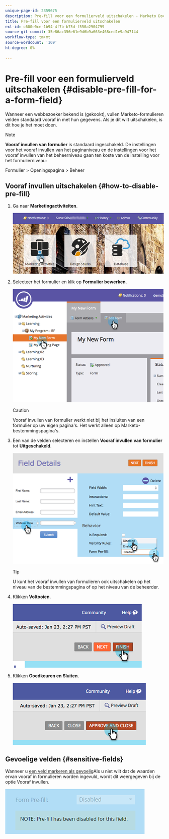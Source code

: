 ```yaml
---
unique-page-id: 2359675
description: Pre-fill voor een formulierveld uitschakelen - Marketo Docs - Productdocumentatie
title: Pre-fill voor een formulierveld uitschakelen
exl-id: c600e0ce-1b94-4f7b-b75d-f550a2904799
source-git-commit: 35e86ac356e61e9d6b9a663e468ced1e9a947144
workflow-type: tm+mt
source-wordcount: '169'
ht-degree: 0%

---
```


# Pre-fill voor een formulierveld uitschakelen {#disable-pre-fill-for-a-form-field}

Wanneer een webbezoeker bekend is (gekookt), vullen Marketo-formulieren velden standaard vooraf in met hun gegevens. Als je dit wilt uitschakelen, is dit hoe je het moet doen.

>[!NOTE]
>
>**Vooraf invullen van formulier** is standaard ingeschakeld. De instellingen voor het vooraf invullen van het paginaniveau en de instellingen voor het vooraf invullen van het beheerniveau gaan ten koste van de instelling voor het formulierniveau:
>
>Formulier > Openingspagina > Beheer

## Vooraf invullen uitschakelen {#how-to-disable-pre-fill}

1. Ga naar **Marketingactiviteiten**.

   ![](assets/login-marketing-activities-7.png)

1. Selecteer het formulier en klik op **Formulier bewerken**.

   ![](assets/image2014-9-15-14-3a26-3a46.png)

   >[!CAUTION]
   >
   >Vooraf invullen van formulier werkt niet bij het insluiten van een formulier op uw eigen pagina&#39;s. Het werkt alleen op Marketo-bestemmingspagina&#39;s.

1. Een van de velden selecteren en instellen **Vooraf invullen van formulier** tot **Uitgeschakeld**.

   ![](assets/image2014-9-15-14-3a26-3a54.png)

   >[!TIP]
   >
   >U kunt het vooraf invullen van formulieren ook uitschakelen op het niveau van de bestemmingspagina of op het niveau van de beheerder.

1. Klikken **Voltooien**.

   ![](assets/image2014-9-15-14-3a27-3a1.png)

1. Klikken **Goedkeuren en Sluiten**.

   ![](assets/image2014-9-15-14-3a27-3a6.png)

## Gevoelige velden {#sensitive-fields}

Wanneer u [een veld markeren als gevoelig](/help/marketo/product-docs/administration/field-management/mark-a-field-as-sensitive.md)Als u niet wilt dat de waarden ervan vooraf in formulieren worden ingevuld, wordt dit weergegeven bij de optie Vooraf invullen.

![](assets/disable-pre-fill.png)